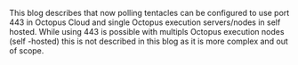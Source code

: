 This blog describes that now polling tentacles can be configured to use port 443 in Octopus Cloud and single Octopus execution servers/nodes in self hosted. While using 443 is possible with multipls Octopus execution nodes (self -hosted) this is not described in this blog as it is more complex and out of scope.

